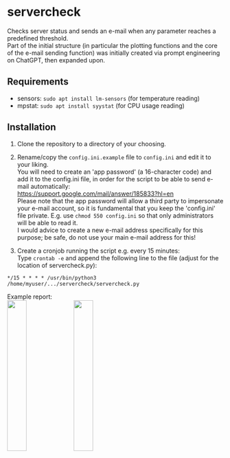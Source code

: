 # servercheck
Checks server status and sends an e-mail when any parameter reaches a predefined threshold.  
Part of the initial structure (in particular the plotting functions and the core of the e-mail sending function) was initially created via prompt engineering on ChatGPT, then expanded upon.  

## Requirements  
 - sensors: `sudo apt install lm-sensors` (for temperature reading)  
 - mpstat: `sudo apt install syystat` (for CPU usage reading)  

## Installation  
1. Clone the repository to a directory of your choosing.  

2. Rename/copy the `config.ini.example` file to `config.ini` and edit it to your liking.    
You will need to create an 'app password' (a 16-character code) and add it to the config.ini file, in order for the script to be able 
to send e-mail automatically:  
https://support.google.com/mail/answer/185833?hl=en  
Please note that the app password will allow a third party to impersonate your e-mail account, so it is fundamental that you keep the 'config.ini' file private.
E.g. use `chmod 550 config.ini` so that only administrators will be able to read it.  
I would advice to create a new e-mail address specifically for this purpose; be safe, do not use your main e-mail address for this!  

3. Create a cronjob running the script e.g. every 15 minutes:  
Type `crontab -e`  and append the following line to the file (adjust for the location of servercheck.py):  
```  
*/15 * * * * /usr/bin/python3 /home/myuser/.../servercheck/servercheck.py
```

Example report:  
<img src="https://github.com/bioruffo/servercheck/assets/24945128/4db7429f-564b-424a-bd67-d5094aaddb8b" width=30% height=30%>
<img src="https://github.com/bioruffo/servercheck/assets/24945128/cf7e0b1c-69a2-4a94-aa51-0b0ff0824c51" width=30% height=30%>

